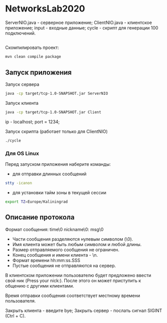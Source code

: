 # NetworksLab2020
ServerNIO.java - серверное приложение; ClientNIO.java - клиентское приложение; input - входные данные; cycle - скрипт для генерации 100 подключений.

##
Скомпилировать проект:
```bash
mvn clean compile package
```

## Запуск приложения

Запуск сервера

```bash
java -cp target/tcp-1.0-SNAPSHOT.jar ServerNIO
```

Запуск клиента

```bash
java -cp target/tcp-1.0-SNAPSHOT.jar Client
```
ip - localhost;
port = 1234;

Запуск скрипта (работает только для ClientNIO)

```bash
./cycle
```

### Для  OS Linux
Перед запуском приложения наберите команды:
* для отправки длинных сообщений

```bash
stty -icanon
```
* для установки тайм зоны в текущей сессии

```bash 
export TZ=Europe/Kaliningrad
```
## Описание протокола
Формат сообщения: time\0 nickname\0: msg\0

* Части сообщения разделяются нулевым символом (\0).
* Имя клиента может быть любым символом и любой длины.
* Размер отправляемого сообщения не ограничен.
* Конец сообщения и имени клиента - \n.
* Формат времени hh:mm:ss.SSS
* Пустые сообщения не отправляются на сервер. 

В клиентском приложении пользователю будет предложено ввести свой ник (Press your nick:). После этого он может приступить к общению с другими клиентами.

Время отправки сообщения соответствует местному времени пользователя.

Закрыть клиента - введите bye; Закрыть сервер - послать сигнал SIGINT (Ctrl + C).

